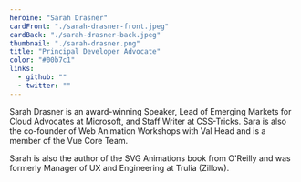 ```yaml
---
heroine: "Sarah Drasner"
cardFront: "./sarah-drasner-front.jpeg"
cardBack: "./sarah-drasner-back.jpeg"
thumbnail: "./sarah-drasner.png"
title: "Principal Developer Advocate"
color: "#00b7c1"
links:
  - github: ""
  - twitter: ""
---
```


Sarah Drasner is an award-winning Speaker, Lead of Emerging Markets for Cloud Advocates at Microsoft, and Staff Writer at CSS-Tricks. Sara is also the co-founder of Web Animation Workshops with Val Head and is a member of the Vue Core Team.

Sarah is also the author of the SVG Animations book from O'Reilly and was formerly Manager of UX and Engineering at Trulia (Zillow).

